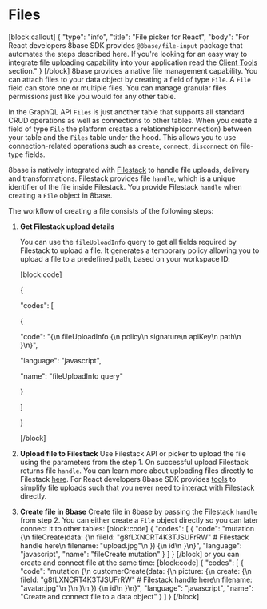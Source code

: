 # Files

\[block:callout\] { "type": "info", "title": "File picker for React", "body": "For React developers 8base SDK provides `@8base/file-input` package that automates the steps described here. If you're looking for an easy way to integrate file uploading capability into your application read the [Client Tools](https://github.com/8base/Documentation/tree/4df3b0cc7b342fe0d3468fbf0a5cafa597c6f037/docs/api/file-upload/README.md) section." } \[/block\] 8base provides a native file management capability. You can attach files to your data object by creating a field of type `File`. A `File` field can store one or multiple files. You can manage granular files permissions just like you would for any other table.

In the GraphQL API `Files` is just another table that supports all standard CRUD operations as well as connections to other tables. When you create a field of type `File` the platform creates a relationship\(connection\) between your table and the `Files` table under the hood. This allows you to use connection-related operations such as `create`, `connect`, `disconnect` on file-type fields.

8base is natively integrated with [Filestack](https://www.filestack.com/) to handle file uploads, delivery and transformations. Filestack provides file `handle`, which is a unique identifier of the file inside Filestack. You provide Filestack `handle` when creating a `File` object in 8base.

The workflow of creating a file consists of the following steps:

1. **Get Filestack upload details**

   You can use the `fileUploadInfo` query to get all fields required by Filestack to upload a file. It generates a temporary policy allowing you to upload a file to a predefined path, based on your workspace ID.

   \[block:code\]

   {

   "codes": \[

    {

      "code": "{\n  fileUploadInfo {\n    policy\n    signature\n    apiKey\n    path\n  }\n}",

      "language": "javascript",

      "name": "fileUploadInfo query"

    }

   \]

   }

   \[/block\]

2. **Upload file to Filestack** Use Filestack API or picker to upload the file using the parameters from the step 1. On successful upload Filestack returns file `handle`. You can learn more about uploading files directly to Filestack [here](https://www.filestack.com/docs/concepts/uploading/). For React developers 8base SDK provides [tools](https://github.com/8base/Documentation/tree/4df3b0cc7b342fe0d3468fbf0a5cafa597c6f037/docs/api/file-upload/README.md) to simplify file uploads such that you never need to interact with Filestack directly.
3. **Create file in 8base** Create file in 8base by passing the Filestack `handle` from step 2. You can either create a `File` object directly so you can later connect it to other tables: \[block:code\] { "codes": \[ { "code": "mutation {\n fileCreate\(data: {\n fileId: \"g8fLXNCRT4K3TJSUFrRW\" \# Filestack handle here\n filename: \"upload.jpg\"\n }\) {\n id\n }\n}", "language": "javascript", "name": "fileCreate mutation" } \] } \[/block\] or you can create and connect file at the same time: \[block:code\] { "codes": \[ { "code": "mutation {\n customerCreate\(data: {\n picture: {\n create: {\n fileId: \"g8fLXNCRT4K3TJSUFrRW\" \# Filestack handle here\n filename: \"avatar.jpg\"\n }\n }\n }\) {\n id\n }\n}", "language": "javascript", "name": "Create and connect file to a data object" } \] } \[/block\]


